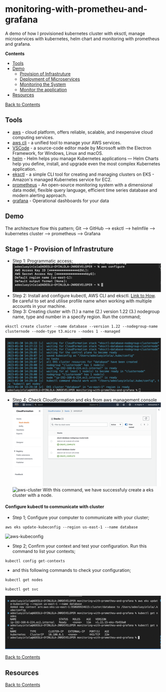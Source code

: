 # monitoring-with-prometheu-and-grafana
A demo of how I provisioned kubernetes cluster with eksctl, manage microservices with kubernetes, helm chart and monitoring with prometheus and grafana.

**Contents** <a name="Contents"></a>
* [Tools](#Tools)
* [Demo](#Demo)
  * [Provision of Infrastruture](#Provision-of-Infrastruture)
  * [Deployment of Microservices](#Deployment-of-Microservices)
  * [Monitoring the System](#Monitoring-the-System)
  * [Monitor the application](#Monitor-the-application)
* [Resources](#Resources)

[Back to Contents](#Contents)

## Tools
- [aws](https://aws.amazon.com/) - cloud platform, offers reliable, scalable, and inexpensive cloud computing services.
- [aws cli](https://docs.aws.amazon.com/cli/latest/userguide/getting-started-install.html)  - a unified tool to manage your AWS services.
- [VSCode](https://code.visualstudio.com/) - a source-code editor made by Microsoft with the Electron Framework, for Windows, Linux and macOS.
- [helm](https://helm.sh/) - Helm helps you manage Kubernetes applications — Helm Charts help you define, install, and upgrade even the most complex Kubernetes application.
- [eksctl](https://eksctl.io/) - a simple CLI tool for creating and managing clusters on EKS - Amazon's managed Kubernetes service for EC2.
- [prometheus](https://prometheus.io/docs/introduction/overview/) - An open-source monitoring system with a dimensional data model, flexible query language, efficient time series database and modern alerting approach.
- [grafana](https://grafana.com/docs/grafana/latest/) - Operational dashboards for your data

## Demo
The architecture flow this pattern;
Git --> GitHub --> eskctl --> helmfile --> kubernetes cluster --> prometheus --> Grafana

## Stage 1 - Provision of Infrastruture
- Step 1: Programmatic access; 
![aws-configure](docs/aws-configure.png)
- Step 2: Install and configure kubectl, AWS CLI and eksctl. [Link to How](https://docs.aws.amazon.com/eks/latest/userguide/getting-started.html). Be careful to set and utilise profile name when working with multiple accounts in your machine.
- Step 3: Creating cluster with (1.) a name (2.) version 1.22 (3.) nodegroup name, type and number in a specify region. Run the command; 
```
eksctl create cluster --name database --version 1.22 --nodegroup-name clusternode --node-type t3.micro --nodes 1 --managed
```
![aws-cluster](docs/aws-cluster-ready.png)
- Step 4; Check Cloudformation and eks from aws management console
![aws-cluster](docs/aws-cluster.png)
![aws-cluster](docs/aws-eks.png)
With this command, we have successfuly create a eks cluster with a node.

#### Configure kubectl to communicate with cluster
- Step 1; Configure your computer to communicate with your cluster;
```
aws eks update-kubeconfig --region us-east-1 --name database
```
![aws-kubeconfig](docs/aws-kubeconfig.png)
- Step 2; Confirm your context and test your configuration. Run this command to list your contexts;
```
kubectl config get-contexts
```
- and this following commands to check your configuration;
```
kubectl get nodes
```
```
kubectl get svc
```
![aws-get](docs/aws-get.png)


[Back to Contents](#Contents)

## Resources


[Back to Contents](#Contents)